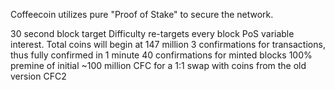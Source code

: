 
Coffeecoin utilizes pure "Proof of Stake" to secure the network. 

30 second block target Difficulty re-targets every block PoS variable interest. Total coins will begin at 147 million 3 confirmations for transactions, thus fully confirmed in 1 minute 40 confirmations for minted blocks 100% premine of initial ~100 million CFC for a 1:1 swap with coins from the old version CFC2 
